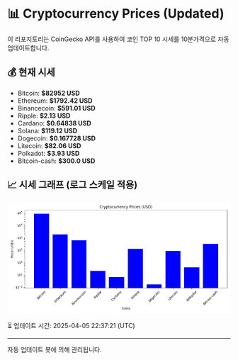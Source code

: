 
# 📊 Cryptocurrency Prices (Updated)

이 리포지토리는 CoinGecko API를 사용하여 코인 TOP 10 시세를 10분가격으로 자동 업데이트합니다.

## 💰 현재 시세
- Bitcoin: **$82952 USD**
- Ethereum: **$1792.42 USD**
- Binancecoin: **$591.01 USD**
- Ripple: **$2.13 USD**
- Cardano: **$0.64838 USD**
- Solana: **$119.12 USD**
- Dogecoin: **$0.167728 USD**
- Litecoin: **$82.06 USD**
- Polkadot: **$3.93 USD**
- Bitcoin-cash: **$300.0 USD**

## 📈 시세 그래프 (로그 스케일 적용)
![Crypto Prices](crypto_prices.png)

⏳ 업데이트 시간: 2025-04-05 22:37:21 (UTC)

---
자동 업데이트 봇에 의해 관리됩니다.
